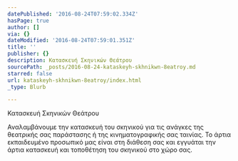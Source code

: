 ```yaml
---
datePublished: '2016-08-24T07:59:02.334Z'
hasPage: true
author: []
via: {}
dateModified: '2016-08-24T07:59:01.351Z'
title: ''
publisher: {}
description: Κατασκευή Σκηνικών Θεάτρου
sourcePath: _posts/2016-08-24-kataskeyh-skhnikwn-8eatroy.md
starred: false
url: kataskeyh-skhnikwn-8eatroy/index.html
_type: Blurb

---
```

Κατασκευή Σκηνικών Θεάτρου

Αναλαμβάνουμε την κατασκευή του σκηνικού για τις ανάγκες της θεατρικής σας παράστασης ή της κινηματογραφικής σας ταινίας. Το άρτια εκπαιδευμένο προσωπικό μας είναι στη διάθεση σας και εγγυάται την άρτια κατασκευή και τοποθέτηση του σκηνικού στο χώρο σας.